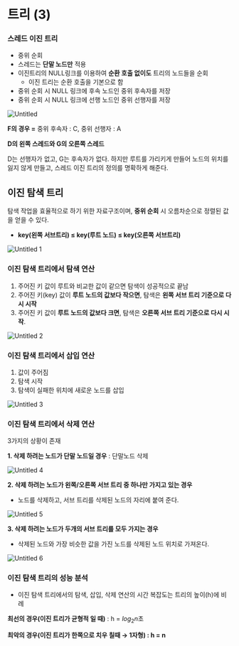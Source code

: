 # 트리 (3)

### 스레드 이진 트리

- 중위 순회
- 스레드는 **단말 노드만** 적용
- 이진트리의 NULL링크를 이용하여 **순환 호출 없이도** 트리의 노드들을 순회
    - 이진 트리는 순환 호출을 기본으로 함
- 중위 순회 시 NULL 링크에 후속 노드인 중위 후속자를 저장
- 중위 순회 시 NULL 링크에 선행 노드인 중위 선행자를 저장

![Untitled](https://user-images.githubusercontent.com/101644572/170813229-dd109775-e937-4156-93b1-e6ad85578f46.png)

**F의 경우 =** 중위 후속자 : C, 중위 선행자 : A

**D의 왼쪽 스레드와 G의 오른쪽 스레드**

D는 선행자가 없고, G는 후속자가 없다. 하지만 루트를 가리키게 만들어 노드의 위치를 잃지 않게 만들고, 스레드 이진 트리의 정의를 명확하게 해준다.

## 이진 탐색 트리

탐색 작업을 효율적으로 하기 위한 자료구조이며, **중위 순회** 시 오름차순으로 정렬된 값을 얻을 수 있다.

- **key(왼쪽 서브트리) ≤ key(루트 노드) ≤ key(오른쪽 서브트리)**

![Untitled 1](https://user-images.githubusercontent.com/101644572/170813234-a63ae6d1-5d9d-4cd7-b668-0d5d4146eefe.png)

### 이진 탐색 트리에서 탐색 연산

1. 주어진 키 값이 루트와 비교한 값이 같으면 탐색이 성공적으로 끝남
2. 주어진 키(key) 값이 **루트 노드의 값보다 작으면**, 탐색은 **왼쪽 서브 트리 기준으로 다시 시작**
3. 주어진 키 값이 **루트 노드의 값보다 크면**, 탐색은 **오른쪽 서브 트리 기준으로 다시 시작**.

![Untitled 2](https://user-images.githubusercontent.com/101644572/170813237-65e5cdb6-069f-4d47-8a6b-cbde6f89c88f.png)

### 이진 탐색 트리에서 삽입 연산

1. 값이 주어짐
2. 탐색 시작
3. 탐색이 실패한 위치에 새로운 노드를 삽입

![Untitled 3](https://user-images.githubusercontent.com/101644572/170813243-8d865f6d-bfb2-41c2-84c8-3f7c2e38c8c2.png)

### 이진 탐색 트리에서 삭제 연산

3가지의 상황이 존재

**1. 삭제 하려는 노드가 단말 노드일 경우** : 단말노드 삭제

![Untitled 4](https://user-images.githubusercontent.com/101644572/170813251-f4a7bae5-aa57-4e99-b41f-3fbae17a673a.png)

**2. 삭제 하려는 노드가 왼쪽/오른쪽 서브 트리 중 하나만 가지고 있는 경우**

- 노드를 삭제하고, 서브 트리를 삭제된 노드의 자리에 붙여 준다.

![Untitled 5](https://user-images.githubusercontent.com/101644572/170813258-3ee5ff99-3d01-4e4d-8ab8-d950defc6d2f.png)

**3. 삭제 하려는 노드가 두개의 서브 트리를 모두 가지는 경우**

- 삭제된 노드와 가장 비슷한 값을 가진 노드를 삭제된 노드 위치로 가져온다.

![Untitled 6](https://user-images.githubusercontent.com/101644572/170813261-764cfb67-6e95-4fc3-9d2d-c1d133a7cf44.png)

### 이진 탐색 트리의 성능 분석

- 이진 탐색 트리에서의 탐색, 삽입, 삭제 연산의 시간 복잡도는 트리의 높이(h)에 비례

**최선의 경우(이진 트리가 균형적 일 때)** : h = $log_2n$초

**최악의 경우(이진 트리가 한쪽으로 치우 칠때 → 1자형) : h = n**
